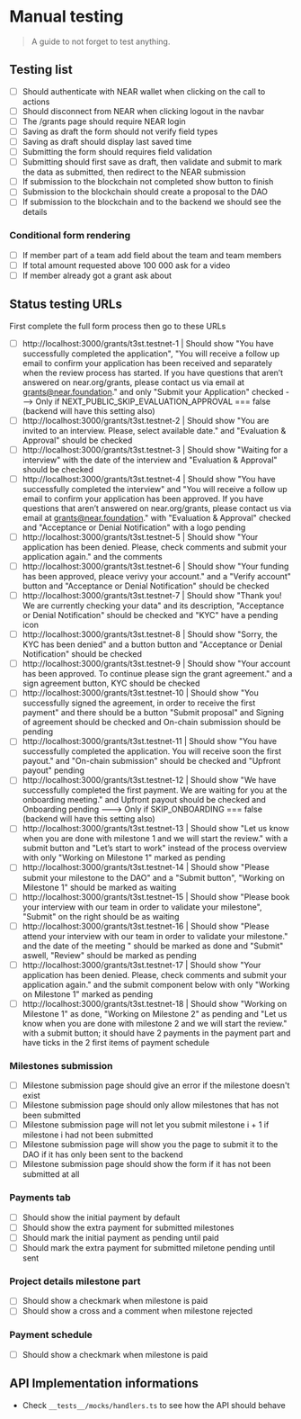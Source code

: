 # Manual testing

> A guide to not forget to test anything.

## Testing list

- [ ] Should authenticate with NEAR wallet when clicking on the call to actions
- [ ] Should disconnect from NEAR when clicking logout in the navbar
- [ ] The /grants page should require NEAR login
- [ ] Saving as draft the form should not verify field types
- [ ] Saving as draft should display last saved time
- [ ] Submitting the form should requires field validation
- [ ] Submitting should first save as draft, then validate and submit to mark the data as submitted, then redirect to the NEAR submission
- [ ] If submission to the blockchain not completed show button to finish
- [ ] Submission to the blockchain should create a proposal to the DAO
- [ ] If submission to the blockchain and to the backend we should see the details

### Conditional form rendering

- [ ] If member part of a team add field about the team and team members
- [ ] If total amount requested above 100 000 ask for a video
- [ ] If member already got a grant ask about

## Status testing URLs

First complete the full form process then go to these URLs

- [ ] http://localhost:3000/grants/t3st.testnet-1 | Should show "You have successfully completed the application", "You will receive a follow up email to confirm your application has been received and separately when the review process has started. If you have questions that aren’t answered on near.org/grants, please contact us via email at grants@near.foundation." and only "Submit your Application" checked ---> Only if NEXT_PUBLIC_SKIP_EVALUATION_APPROVAL === false (backend will have this setting also)
- [ ] http://localhost:3000/grants/t3st.testnet-2 | Should show "You are invited to an interview. Please, select available date." and "Evaluation & Approval" should be checked
- [ ] http://localhost:3000/grants/t3st.testnet-3 | Should show "Waiting for a interview" with the date of the interview and "Evaluation & Approval" should be checked
- [ ] http://localhost:3000/grants/t3st.testnet-4 | Should show "You have successfully completed the interview" and "You will receive a follow up email to confirm your application has been approved. If you have questions that aren’t answered on near.org/grants, please contact us via email at grants@near.foundation." with "Evaluation & Approval" checked and "Acceptance or Denial Notification" with a logo pending
- [ ] http://localhost:3000/grants/t3st.testnet-5 | Should show "Your application has been denied. Please, check comments and submit your application again." and the comments
- [ ] http://localhost:3000/grants/t3st.testnet-6 | Should show "Your funding has been approved, pleace verivy your account." and a "Verify account" button and "Acceptance or Denial Notification" should be checked
- [ ] http://localhost:3000/grants/t3st.testnet-7 | Should show "Thank you! We are currently checking your data" and its description, "Acceptance or Denial Notification" should be checked and "KYC" have a pending icon
- [ ] http://localhost:3000/grants/t3st.testnet-8 | Should show "Sorry, the KYC has been denied" and a button button and "Acceptance or Denial Notification" should be checked
- [ ] http://localhost:3000/grants/t3st.testnet-9 | Should show "Your account has been approved. To continue please sign the grant agreement." and a sign agreement button, KYC should be checked
- [ ] http://localhost:3000/grants/t3st.testnet-10 | Should show "You successfully signed the agreement, in order to receive the first payment" and there should be a button "Submit proposal" and Signing of agreement should be checked and On-chain submission should be pending
- [ ] http://localhost:3000/grants/t3st.testnet-11 | Should show "You have successfully completed the application. You will receive soon the first payout." and "On-chain submission" should be checked and "Upfront payout" pending
- [ ] http://localhost:3000/grants/t3st.testnet-12 | Should show "We have successfully completed the first payment. We are waiting for you at the onboarding meeting." and Upfront payout should be checked and Onboarding pending ---> Only if SKIP_ONBOARDING === false (backend will have this setting also)
- [ ] http://localhost:3000/grants/t3st.testnet-13 | Should show "Let us know when you are done with milestone 1 and we will start the review." with a submit button and "Let’s start to work" instead of the process overview with only "Working on Milestone 1" marked as pending
- [ ] http://localhost:3000/grants/t3st.testnet-14 | Should show "Please submit your milestone to the DAO" and a "Submit button", "Working on Milestone 1" should be marked as waiting
- [ ] http://localhost:3000/grants/t3st.testnet-15 | Should show "Please book your interview with our team in order to validate your milestone", "Submit" on the right should be as waiting
- [ ] http://localhost:3000/grants/t3st.testnet-16 | Should show "Please attend your interview with our team in order to validate your milestone." and the date of the meeting " should be marked as done and "Submit" aswell, "Review" should be marked as pending
- [ ] http://localhost:3000/grants/t3st.testnet-17 | Should show "Your application has been denied. Please, check comments and submit your application again." and the submit component below with only "Working on Milestone 1" marked as pending
- [ ] http://localhost:3000/grants/t3st.testnet-18 | Should show "Working on Milestone 1" as done, "Working on Milestone 2" as pending and "Let us know when you are done with milestone 2 and we will start the review." with a submit button; it should have 2 payments in the payment part and have ticks in the 2 first items of payment schedule

### Milestones submission

- [ ] Milestone submission page should give an error if the milestone doesn't exist
- [ ] Milestone submission page should only allow milestones that has not been submitted
- [ ] Milestone submission page will not let you submit milestone i + 1 if milestone i had not been submitted
- [ ] Milestone submission page will show you the page to submit it to the DAO if it has only been sent to the backend
- [ ] Milestone submission page should show the form if it has not been submitted at all

### Payments tab

- [ ] Should show the initial payment by default
- [ ] Should show the extra payment for submitted milestones
- [ ] Should mark the initial payment as pending until paid
- [ ] Should mark the extra payment for submitted miletone pending until sent

### Project details milestone part

- [ ] Should show a checkmark when milestone is paid
- [ ] Should show a cross and a comment when milestone rejected

### Payment schedule

- [ ] Should show a checkmark when milestone is paid

## API Implementation informations

- Check `__tests__/mocks/handlers.ts` to see how the API should behave
